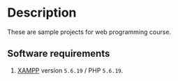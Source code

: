 # Description
These are sample projects for web programming course.

## Software requirements
1. [XAMPP](https://www.apachefriends.org/index.html) version `5.6.19` / PHP `5.6.19`.
